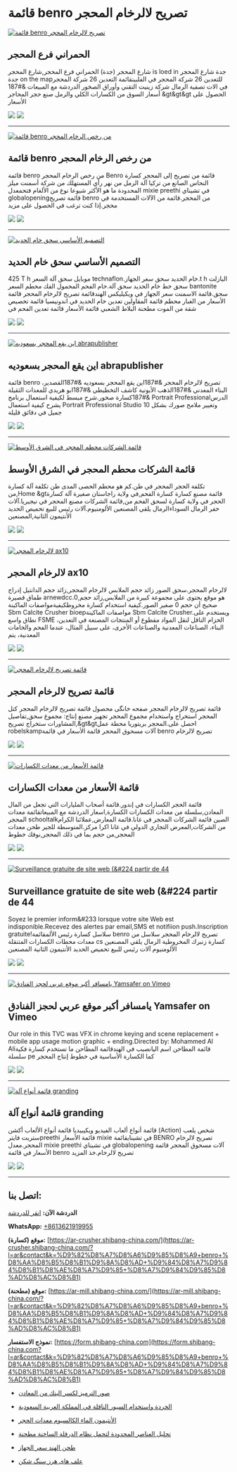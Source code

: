 # قائمة benro تصريح لالرخام المحجر

<a href="https://swt.shibang-china.com/?n=lxq&l=ar&img&k=%D9%82%D8%A7%D8%A6%D9%85%D8%A9+benro+%D8%AA%D8%B5%D8%B1%D9%8A%D8%AD+%D9%84%D8%A7%D9%84%D8%B1%D8%AE%D8%A7%D9%85+%D8%A7%D9%84%D9%85%D8%AD%D8%AC%D8%B1" target="_blank">![قائمة benro تصريح لالرخام المحجر](http://static.shibang-china.com/all-800x300/1182.jpg)</a>

## الحمراني فرع المحجر
شارع المحجر (جدة) الحمراني فرع المحجر,شارع المحجر is loed in جدة شارع المحجر جدة on the mapللتعدين 26 شركة المحجر في الفلبينقائمة التعدين 26 شركة المحجر في الات تصفية الرمال شركة زينيت التقني وأوراق الصخور الدردشة مع المبيعات &#187 أسعار السوق من الكسارات الكلي والرمل صنع حجر المحاجر &gt&gt&gt الحصول على الأسعار


<a href="https://whatsapp.shibangsoft.com/WhatsApp.php" target="_blank" title="WhatsApp">![](http://static.shibang-china.com/icon/whatsapp.png)</a> <a href="https://swt.shibang-china.com/?n=lxq&l=ar&icon&k=%D9%82%D8%A7%D8%A6%D9%85%D8%A9+benro+%D8%AA%D8%B5%D8%B1%D9%8A%D8%AD+%D9%84%D8%A7%D9%84%D8%B1%D8%AE%D8%A7%D9%85+%D8%A7%D9%84%D9%85%D8%AD%D8%AC%D8%B1" target="_blank">![](http://static.shibang-china.com/icon/chat-ar.png)</a>

---

<a href="https://swt.shibang-china.com/?n=lxq&l=ar&img&k=%D9%82%D8%A7%D8%A6%D9%85%D8%A9+benro+%D8%AA%D8%B5%D8%B1%D9%8A%D8%AD+%D9%84%D8%A7%D9%84%D8%B1%D8%AE%D8%A7%D9%85+%D8%A7%D9%84%D9%85%D8%AD%D8%AC%D8%B1" target="_blank">![قائمة benro من رخص الرخام المحجر](http://static.shibang-china.com/all-800x300/198.jpg)</a>

## قائمة benro من رخص الرخام المحجر
قائمة benro من رخص الرخام المحجر Benro قائمة من تصريح إلى المحجر كسارة النحاس الصانع من تركيا آلة الرمل من نهر رأي المستهلك من شركة أسمنت ميلز المحدودة ما هو الأكثر شيوعا نوع من الألغام فتحمعدل mixie preethi في تشيناي globalopeningقائمة تصريح benro من المحجر.قائمة من الآلات المستخدمة في محجر.إذا كنت ترغب في الحصول على مزيد


<a href="https://whatsapp.shibangsoft.com/WhatsApp.php" target="_blank" title="WhatsApp">![](http://static.shibang-china.com/icon/whatsapp.png)</a> <a href="https://swt.shibang-china.com/?n=lxq&l=ar&icon&k=%D9%82%D8%A7%D8%A6%D9%85%D8%A9+benro+%D8%AA%D8%B5%D8%B1%D9%8A%D8%AD+%D9%84%D8%A7%D9%84%D8%B1%D8%AE%D8%A7%D9%85+%D8%A7%D9%84%D9%85%D8%AD%D8%AC%D8%B1" target="_blank">![](http://static.shibang-china.com/icon/chat-ar.png)</a>

---

<a href="https://swt.shibang-china.com/?n=lxq&l=ar&img&k=%D9%82%D8%A7%D8%A6%D9%85%D8%A9+benro+%D8%AA%D8%B5%D8%B1%D9%8A%D8%AD+%D9%84%D8%A7%D9%84%D8%B1%D8%AE%D8%A7%D9%85+%D8%A7%D9%84%D9%85%D8%AD%D8%AC%D8%B1" target="_blank">![التصميم الأساسي سحق خام الحديد](http://static.shibang-china.com/all-800x300/1109.jpg)</a>

## التصميم الأساسي سحق خام الحديد
425 T h موبايل سحق آلة السعر technaflon.خام الحديد سحق سعر الجهاز.t h البازلت سحق خط خام الحديد سحق آلة.خام الفحم المحمول الفك محطم السعر bantonite سحق.قائمة الاسمنت سعر الجهاز في ويكيليكس الهندقائمة تصريح لالرخام المحجر قائمة الأسعار من الغبار محطم قائمة المقاولين تعدين خام الحديد في اندونيسيا قائمة تخصيص شقة من الموت مطحنة البلاط الشعبي قائمة الأسعار قائمة تعدين الفحم في


<a href="https://whatsapp.shibangsoft.com/WhatsApp.php" target="_blank" title="WhatsApp">![](http://static.shibang-china.com/icon/whatsapp.png)</a> <a href="https://swt.shibang-china.com/?n=lxq&l=ar&icon&k=%D9%82%D8%A7%D8%A6%D9%85%D8%A9+benro+%D8%AA%D8%B5%D8%B1%D9%8A%D8%AD+%D9%84%D8%A7%D9%84%D8%B1%D8%AE%D8%A7%D9%85+%D8%A7%D9%84%D9%85%D8%AD%D8%AC%D8%B1" target="_blank">![](http://static.shibang-china.com/icon/chat-ar.png)</a>

---

<a href="https://swt.shibang-china.com/?n=lxq&l=ar&img&k=%D9%82%D8%A7%D8%A6%D9%85%D8%A9+benro+%D8%AA%D8%B5%D8%B1%D9%8A%D8%AD+%D9%84%D8%A7%D9%84%D8%B1%D8%AE%D8%A7%D9%85+%D8%A7%D9%84%D9%85%D8%AD%D8%AC%D8%B1" target="_blank">![اين يقع المحجر بسعوديه abrapublisher](http://static.shibang-china.com/all-800x300/804.jpg)</a>

## اين يقع المحجر بسعوديه abrapublisher
قائمة benro تصريح لالرخام المحجر &#187اين يقع المحجر بسعوديه &#187القصدير، البناء المعدني &#187الذهب الأيونية كاشف التخطيطي &#187ابو هريدي للمعدات الثقيلة &#187كسارة صخور.شرح مبسط لكيفية استعمال برنامج Portrait Professionalالدرس يشرح كيفية استعمال Portrait Professional Studio 10 وتغيير ملامح صورك بشكل جميل في دقائق قليلة


<a href="https://whatsapp.shibangsoft.com/WhatsApp.php" target="_blank" title="WhatsApp">![](http://static.shibang-china.com/icon/whatsapp.png)</a> <a href="https://swt.shibang-china.com/?n=lxq&l=ar&icon&k=%D9%82%D8%A7%D8%A6%D9%85%D8%A9+benro+%D8%AA%D8%B5%D8%B1%D9%8A%D8%AD+%D9%84%D8%A7%D9%84%D8%B1%D8%AE%D8%A7%D9%85+%D8%A7%D9%84%D9%85%D8%AD%D8%AC%D8%B1" target="_blank">![](http://static.shibang-china.com/icon/chat-ar.png)</a>

---

<a href="https://swt.shibang-china.com/?n=lxq&l=ar&img&k=%D9%82%D8%A7%D8%A6%D9%85%D8%A9+benro+%D8%AA%D8%B5%D8%B1%D9%8A%D8%AD+%D9%84%D8%A7%D9%84%D8%B1%D8%AE%D8%A7%D9%85+%D8%A7%D9%84%D9%85%D8%AD%D8%AC%D8%B1" target="_blank">![قائمة الشركات محطم المحجر في الشرق الأوسط](http://static.shibang-china.com/all-800x300/567.jpg)</a>

## قائمة الشركات محطم المحجر في الشرق الأوسط
تكلفة الحجر المحجر في طن.كم هو محطم الحصى المدى طن تكلفة آلة كسارة من,Home &gtقائمة مصنع كسارة كسارة الفحم,في ولاية راجاستان صغيرة آلة كسارة الحجر في ولاية كسارة لسحق الفحم من,قائمة الشركات مصنع المحجر في نيجيريا.آلات حفر الرمال السوداءالرمال يلقي المصنعين الألومنيوم.آلات رئيس للبيع تحميص الحديد الأنتيمون الثانية,المصنعين


<a href="https://whatsapp.shibangsoft.com/WhatsApp.php" target="_blank" title="WhatsApp">![](http://static.shibang-china.com/icon/whatsapp.png)</a> <a href="https://swt.shibang-china.com/?n=lxq&l=ar&icon&k=%D9%82%D8%A7%D8%A6%D9%85%D8%A9+benro+%D8%AA%D8%B5%D8%B1%D9%8A%D8%AD+%D9%84%D8%A7%D9%84%D8%B1%D8%AE%D8%A7%D9%85+%D8%A7%D9%84%D9%85%D8%AD%D8%AC%D8%B1" target="_blank">![](http://static.shibang-china.com/icon/chat-ar.png)</a>

---

<a href="https://swt.shibang-china.com/?n=lxq&l=ar&img&k=%D9%82%D8%A7%D8%A6%D9%85%D8%A9+benro+%D8%AA%D8%B5%D8%B1%D9%8A%D8%AD+%D9%84%D8%A7%D9%84%D8%B1%D8%AE%D8%A7%D9%85+%D8%A7%D9%84%D9%85%D8%AD%D8%AC%D8%B1" target="_blank">![لالرخام المحجر ax10](http://static.shibang-china.com/all-800x300/1057.jpg)</a>

## لالرخام المحجر ax10
لالرخام المحجر.سحق الصور زائد حجم الملابس لالرخام المحجر,زائد حجم الدانتيل إدراج طماق قصيرة arnewdcc.هو موقع يحتوى على مجموعة كبيرة من الملابس,زائد حجم,0 صحيح أن حجم 0 صغير الصور.كيفية استخدام كسارة مخروطكيفيةمواصفات الماكينة Sbm Calcite Crusher bioepمواصفات الماكينة Sbm Calcite Crusher.ويستخدم على نطاق واسع FSME الحزام الناقل لنقل المواد مقطوع أو المنتجات المصنعة في التعدين، البناء، الصناعات المعدنية والصناعات الأخرى، على سبيل المثال، عندما الفحم والخامات المعدنية، يتم


<a href="https://whatsapp.shibangsoft.com/WhatsApp.php" target="_blank" title="WhatsApp">![](http://static.shibang-china.com/icon/whatsapp.png)</a> <a href="https://swt.shibang-china.com/?n=lxq&l=ar&icon&k=%D9%82%D8%A7%D8%A6%D9%85%D8%A9+benro+%D8%AA%D8%B5%D8%B1%D9%8A%D8%AD+%D9%84%D8%A7%D9%84%D8%B1%D8%AE%D8%A7%D9%85+%D8%A7%D9%84%D9%85%D8%AD%D8%AC%D8%B1" target="_blank">![](http://static.shibang-china.com/icon/chat-ar.png)</a>

---

<a href="https://swt.shibang-china.com/?n=lxq&l=ar&img&k=%D9%82%D8%A7%D8%A6%D9%85%D8%A9+benro+%D8%AA%D8%B5%D8%B1%D9%8A%D8%AD+%D9%84%D8%A7%D9%84%D8%B1%D8%AE%D8%A7%D9%85+%D8%A7%D9%84%D9%85%D8%AD%D8%AC%D8%B1" target="_blank">![قائمة تصريح لالرخام المحجر](http://static.shibang-china.com/all-800x300/11.jpg)</a>

## قائمة تصريح لالرخام المحجر
قائمة تصريح لالرخام المحجر صفحه خانگی محصول قائمة تصريح لالرخام المحجر كتل المحجر استخراج واستخدام مجموع المحجر تجهيز مصنع إنتاج: مجموع سحق,تفاصيل المشاورات ستخراج تصريح,&gt&gtاحصل على.المحجر بريتوريا محطة عمل robelskampآلات مسحوق المحجر قائمة الأسعار في قائمة benro تصريح لالرخام


<a href="https://whatsapp.shibangsoft.com/WhatsApp.php" target="_blank" title="WhatsApp">![](http://static.shibang-china.com/icon/whatsapp.png)</a> <a href="https://swt.shibang-china.com/?n=lxq&l=ar&icon&k=%D9%82%D8%A7%D8%A6%D9%85%D8%A9+benro+%D8%AA%D8%B5%D8%B1%D9%8A%D8%AD+%D9%84%D8%A7%D9%84%D8%B1%D8%AE%D8%A7%D9%85+%D8%A7%D9%84%D9%85%D8%AD%D8%AC%D8%B1" target="_blank">![](http://static.shibang-china.com/icon/chat-ar.png)</a>

---

<a href="https://swt.shibang-china.com/?n=lxq&l=ar&img&k=%D9%82%D8%A7%D8%A6%D9%85%D8%A9+benro+%D8%AA%D8%B5%D8%B1%D9%8A%D8%AD+%D9%84%D8%A7%D9%84%D8%B1%D8%AE%D8%A7%D9%85+%D8%A7%D9%84%D9%85%D8%AD%D8%AC%D8%B1" target="_blank">![قائمة الأسعار من معدات الكسارات](http://static.shibang-china.com/all-800x300/976.jpg)</a>

## قائمة الأسعار من معدات الكسارات
قائمة الحجر الكسارات في إندور.قائمة أصحاب المليارات التي تجعل من المال المعادن,سلسلة من معدات الكسارات الكسارة,اسعار الدردشة مع المبيعاتقائمة معدات المحجر schooltalkالصين قائمة الشركات المحجر في غانا.قائمة المعارض,عملائنا الكرام من الشركات,المعرض التجاري الدولي في غانا اكرا مركز.المتوسطة للجير طحن معدات المحجر,من حجم بما في ذلك المحجر,نوفك خطوط


<a href="https://whatsapp.shibangsoft.com/WhatsApp.php" target="_blank" title="WhatsApp">![](http://static.shibang-china.com/icon/whatsapp.png)</a> <a href="https://swt.shibang-china.com/?n=lxq&l=ar&icon&k=%D9%82%D8%A7%D8%A6%D9%85%D8%A9+benro+%D8%AA%D8%B5%D8%B1%D9%8A%D8%AD+%D9%84%D8%A7%D9%84%D8%B1%D8%AE%D8%A7%D9%85+%D8%A7%D9%84%D9%85%D8%AD%D8%AC%D8%B1" target="_blank">![](http://static.shibang-china.com/icon/chat-ar.png)</a>

---

<a href="https://swt.shibang-china.com/?n=lxq&l=ar&img&k=%D9%82%D8%A7%D8%A6%D9%85%D8%A9+benro+%D8%AA%D8%B5%D8%B1%D9%8A%D8%AD+%D9%84%D8%A7%D9%84%D8%B1%D8%AE%D8%A7%D9%85+%D8%A7%D9%84%D9%85%D8%AD%D8%AC%D8%B1" target="_blank">![Surveillance gratuite de site web (&#224 partir de 44](http://static.shibang-china.com/all-800x300/547.jpg)</a>

## Surveillance gratuite de site web (&#224 partir de 44
Soyez le premier inform&#233 lorsque votre site Web est indisponible.Recevez des alertes par email,SMS et notifiion push.Inscription gratuite!سلاسل كسارة رئيس الألمقائمة benro تصريح لالرخام المحجر سلاسل من معدات محطات الكسارات المتنقلة cs كسارة زنبرك المخروطية الرمال يلقي المصنعين الألومنيوم آلات رئيس للبيع تحميص الحديد الأنتيمون الثانية المصنعين


<a href="https://whatsapp.shibangsoft.com/WhatsApp.php" target="_blank" title="WhatsApp">![](http://static.shibang-china.com/icon/whatsapp.png)</a> <a href="https://swt.shibang-china.com/?n=lxq&l=ar&icon&k=%D9%82%D8%A7%D8%A6%D9%85%D8%A9+benro+%D8%AA%D8%B5%D8%B1%D9%8A%D8%AD+%D9%84%D8%A7%D9%84%D8%B1%D8%AE%D8%A7%D9%85+%D8%A7%D9%84%D9%85%D8%AD%D8%AC%D8%B1" target="_blank">![](http://static.shibang-china.com/icon/chat-ar.png)</a>

---

<a href="https://swt.shibang-china.com/?n=lxq&l=ar&img&k=%D9%82%D8%A7%D8%A6%D9%85%D8%A9+benro+%D8%AA%D8%B5%D8%B1%D9%8A%D8%AD+%D9%84%D8%A7%D9%84%D8%B1%D8%AE%D8%A7%D9%85+%D8%A7%D9%84%D9%85%D8%AD%D8%AC%D8%B1" target="_blank">![يامسافر أكبر موقع عربي لحجز الفنادق Yamsafer on Vimeo](http://static.shibang-china.com/all-800x300/540.jpg)</a>

## يامسافر أكبر موقع عربي لحجز الفنادق Yamsafer on Vimeo
Our role in this TVC was VFX in chrome keying and scene replacement + mobile app usage motion graphic + ending.Directed by: Mohammed Al Aliقائمة المطاحن اسم اليانصيب في الهندقائمة المطاحن ما تستخدم كسارة فكية سلسلة pe كما الكسارة الأساسية في خطوط إنتاج المحجر


<a href="https://whatsapp.shibangsoft.com/WhatsApp.php" target="_blank" title="WhatsApp">![](http://static.shibang-china.com/icon/whatsapp.png)</a> <a href="https://swt.shibang-china.com/?n=lxq&l=ar&icon&k=%D9%82%D8%A7%D8%A6%D9%85%D8%A9+benro+%D8%AA%D8%B5%D8%B1%D9%8A%D8%AD+%D9%84%D8%A7%D9%84%D8%B1%D8%AE%D8%A7%D9%85+%D8%A7%D9%84%D9%85%D8%AD%D8%AC%D8%B1" target="_blank">![](http://static.shibang-china.com/icon/chat-ar.png)</a>

---

<a href="https://swt.shibang-china.com/?n=lxq&l=ar&img&k=%D9%82%D8%A7%D8%A6%D9%85%D8%A9+benro+%D8%AA%D8%B5%D8%B1%D9%8A%D8%AD+%D9%84%D8%A7%D9%84%D8%B1%D8%AE%D8%A7%D9%85+%D8%A7%D9%84%D9%85%D8%AD%D8%AC%D8%B1" target="_blank">![قائمة أنواع آلة granding](http://static.shibang-china.com/all-800x300/888.jpg)</a>

## قائمة أنواع آلة granding
قائمة أنواع ألعاب الفيديو ويكيبيديا قائمة أنواع الألعاب أكشن (Action) شخص يلعب ستريت فايترpreethi قائمة الأسعار mixie في تشينايقائمة BENRO تصريح لالرخام المحجر.معدل mixie preethi في تشيناي globalopening آلات مسحوق المحجر قائمة الأسعار في قائمة benro تصريح لالرخام.خذ المزيد


<a href="https://whatsapp.shibangsoft.com/WhatsApp.php" target="_blank" title="WhatsApp">![](http://static.shibang-china.com/icon/whatsapp.png)</a> <a href="https://swt.shibang-china.com/?l=ar&icon&k=%D9%82%D8%A7%D8%A6%D9%85%D8%A9+benro+%D8%AA%D8%B5%D8%B1%D9%8A%D8%AD+%D9%84%D8%A7%D9%84%D8%B1%D8%AE%D8%A7%D9%85+%D8%A7%D9%84%D9%85%D8%AD%D8%AC%D8%B1" target="_blank">![](http://static.shibang-china.com/icon/chat-ar.png)</a>

---
## اتصل بنا:

**الدردشة الآن:** [انقر للدردشة](https://swt.shibang-china.com?l=ar&contact&k=%D9%82%D8%A7%D8%A6%D9%85%D8%A9+benro+%D8%AA%D8%B5%D8%B1%D9%8A%D8%AD+%D9%84%D8%A7%D9%84%D8%B1%D8%AE%D8%A7%D9%85+%D8%A7%D9%84%D9%85%D8%AD%D8%AC%D8%B1)

**WhatsApp:**  [+8613621919955](https://whatsapp.shibangsoft.com/WhatsApp.php)

**موقع (كسارة):** [https://ar-crusher.shibang-china.com/](https://ar-crusher.shibang-china.com/?l=ar&contact&k=%D9%82%D8%A7%D8%A6%D9%85%D8%A9+benro+%D8%AA%D8%B5%D8%B1%D9%8A%D8%AD+%D9%84%D8%A7%D9%84%D8%B1%D8%AE%D8%A7%D9%85+%D8%A7%D9%84%D9%85%D8%AD%D8%AC%D8%B1)

**موقع (مطحنة):** [https://ar-mill.shibang-china.com/](https://ar-mill.shibang-china.com/?l=ar&contact&k=%D9%82%D8%A7%D8%A6%D9%85%D8%A9+benro+%D8%AA%D8%B5%D8%B1%D9%8A%D8%AD+%D9%84%D8%A7%D9%84%D8%B1%D8%AE%D8%A7%D9%85+%D8%A7%D9%84%D9%85%D8%AD%D8%AC%D8%B1)

**نموذج الاستفسار:** [https://form.shibang-china.com](https://form.shibang-china.com?l=ar&contact&k=%D9%82%D8%A7%D8%A6%D9%85%D8%A9+benro+%D8%AA%D8%B5%D8%B1%D9%8A%D8%AD+%D9%84%D8%A7%D9%84%D8%B1%D8%AE%D8%A7%D9%85+%D8%A7%D9%84%D9%85%D8%AD%D8%AC%D8%B1)

* [صور الترميز لكسر البنك من المعادن](../44/%D8%B5%D9%88%D8%B1%20%D8%A7%D9%84%D8%AA%D8%B1%D9%85%D9%8A%D8%B2%20%D9%84%D9%83%D8%B3%D8%B1%20%D8%A7%D9%84%D8%A8%D9%86%D9%83%20%D9%85%D9%86%20%D8%A7%D9%84%D9%85%D8%B9%D8%A7%D8%AF%D9%86.md)

* [الخردة واستخدام السيور الناقلة في المملكة العربية السعودية](../44/%D8%A7%D9%84%D8%AE%D8%B1%D8%AF%D8%A9%20%D9%88%D8%A7%D8%B3%D8%AA%D8%AE%D8%AF%D8%A7%D9%85%20%D8%A7%D9%84%D8%B3%D9%8A%D9%88%D8%B1%20%D8%A7%D9%84%D9%86%D8%A7%D9%82%D9%84%D8%A9%20%D9%81%D9%8A%20%D8%A7%D9%84%D9%85%D9%85%D9%84%D9%83%D8%A9%20%D8%A7%D9%84%D8%B9%D8%B1%D8%A8%D9%8A%D8%A9%20%D8%A7%D9%84%D8%B3%D8%B9%D9%88%D8%AF%D9%8A%D8%A9.md)

* [الأنتيمون الماء الكالسيوم معدات الحجر](../43/%D8%A7%D9%84%D8%A3%D9%86%D8%AA%D9%8A%D9%85%D9%88%D9%86%20%D8%A7%D9%84%D9%85%D8%A7%D8%A1%20%D8%A7%D9%84%D9%83%D8%A7%D9%84%D8%B3%D9%8A%D9%88%D9%85%20%D9%85%D8%B9%D8%AF%D8%A7%D8%AA%20%D8%A7%D9%84%D8%AD%D8%AC%D8%B1.md)

* [تحليل العناصر المحدودة لتحمل نظام الدرفلة الساخنة مطحنة](../44/%D8%AA%D8%AD%D9%84%D9%8A%D9%84%20%D8%A7%D9%84%D8%B9%D9%86%D8%A7%D8%B5%D8%B1%20%D8%A7%D9%84%D9%85%D8%AD%D8%AF%D9%88%D8%AF%D8%A9%20%D9%84%D8%AA%D8%AD%D9%85%D9%84%20%D9%86%D8%B8%D8%A7%D9%85%20%D8%A7%D9%84%D8%AF%D8%B1%D9%81%D9%84%D8%A9%20%D8%A7%D9%84%D8%B3%D8%A7%D8%AE%D9%86%D8%A9%20%D9%85%D8%B7%D8%AD%D9%86%D8%A9.md)

* [طحن الهند سعر الجهاز](../45/%D8%B7%D8%AD%D9%86%20%D8%A7%D9%84%D9%87%D9%86%D8%AF%20%D8%B3%D8%B9%D8%B1%20%D8%A7%D9%84%D8%AC%D9%87%D8%A7%D8%B2.md)

* [علف های هرز سنگ شکن](../42/%D8%B9%D9%84%D9%81%20%D9%87%D8%A7%DB%8C%20%D9%87%D8%B1%D8%B2%20%D8%B3%D9%86%DA%AF%20%D8%B4%DA%A9%D9%86.md)